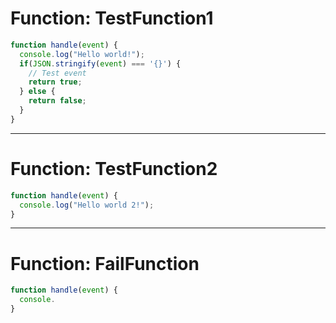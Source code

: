 # Function: TestFunction1

```javascript
function handle(event) {
  console.log("Hello world!");
  if(JSON.stringify(event) === '{}') {
    // Test event
    return true;
  } else {
    return false;
  }
}
```

------
# Function: TestFunction2

```JavaScript
function handle(event) {
  console.log("Hello world 2!"); 
}
```
----
# Function: FailFunction

```JavaScript
function handle(event) {
  console.
}
```